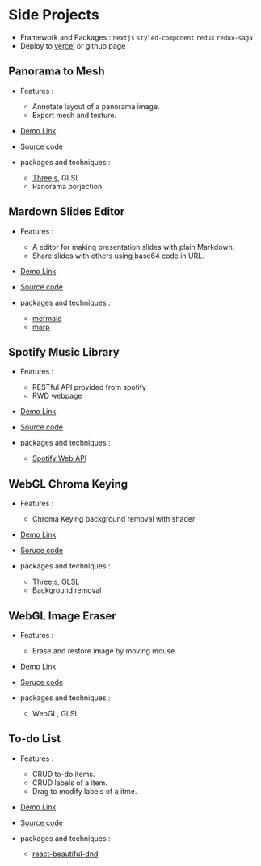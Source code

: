 # Side Projects

- Framework and Packages : `nextjs` `styled-component`  `redux` `redux-saga`
- Deploy to [vercel](https://vercel.com/) or github page

## Panorama to Mesh

- Features :
  - Annotate layout of a panorama image.
  - Export mesh and texture. 

- [Demo Link](https://pano-to-mesh-c8qpb0xfu-yushiang.vercel.app/editor/layout?image=/images/panoramas/1.jpeg)
- [Source code](https://github.com/yushiang-demo/PanoToMesh)
- packages and techniques :
  - [Threejs](https://threejs.org/), GLSL
  - Panorama porjection

## Mardown Slides Editor

- Features :
  - A editor for making presentation slides with plain Markdown.
  - Share slides with others using base64 code in URL.
 
- [Demo Link](https://markdown-slides-editor.vercel.app/)
- [Source code](https://github.com/yushaing-frontend/Markdown-Slides-Editor)
- packages and techniques :
  - [mermaid](https://github.com/mermaid-js/mermaid)
  - [marp](https://github.com/marp-team/marp)

## Spotify Music Library

- Features :
  - RESTful API provided from spotify
  - RWD webpage

- [Demo Link](https://spotify-kappa-three.vercel.app/)
- [Source code](https://github.com/yushaing-frontend/Spotify)
- packages and techniques :
  - [Spotify Web API](https://developer.spotify.com/documentation/web-api)

## WebGL Chroma Keying

- Features :
  - Chroma Keying background removal with shader

- [Demo Link](https://codesandbox.io/s/threejs-image-processing-forked-wwnc3o?file=/index.html)
- [Soruce code](https://github.com/tsengyushiang/WebGL-Chroma-Keying)
- packages and techniques :
  - [Threejs](https://threejs.org/), GLSL
  - Background removal

## WebGL Image Eraser

- Features :
  - Erase and restore image by moving mouse.

- [Demo Link](https://codesandbox.io/s/webgl-image-eraser-dwhjrl)
- [Soruce code](https://codesandbox.io/s/webgl-image-eraser-dwhjrl)
- packages and techniques :
  - WebGL, GLSL

## To-do List

- Features :
  - CRUD to-do items.
  - CRUD labels of a item.
  - Drag to modify labels of a itme.

- [Demo Link](https://todolist-api-taupe.vercel.app/)
- [Source code](https://github.com/yushaing-frontend/TodoList)
- packages and techniques :
  - [react-beautiful-dnd](https://github.com/atlassian/react-beautiful-dnd#readme)
